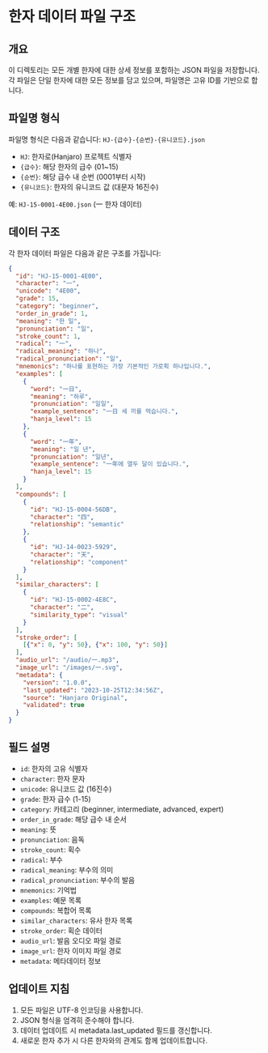 # 한자 데이터 파일 구조

## 개요
이 디렉토리는 모든 개별 한자에 대한 상세 정보를 포함하는 JSON 파일을 저장합니다. 각 파일은 단일 한자에 대한 모든 정보를 담고 있으며, 파일명은 고유 ID를 기반으로 합니다.

## 파일명 형식
파일명 형식은 다음과 같습니다: `HJ-{급수}-{순번}-{유니코드}.json`

- `HJ`: 한자로(Hanjaro) 프로젝트 식별자
- `{급수}`: 해당 한자의 급수 (01~15)
- `{순번}`: 해당 급수 내 순번 (0001부터 시작)
- `{유니코드}`: 한자의 유니코드 값 (대문자 16진수)

예: `HJ-15-0001-4E00.json` (一 한자 데이터)

## 데이터 구조
각 한자 데이터 파일은 다음과 같은 구조를 가집니다:

```json
{
  "id": "HJ-15-0001-4E00",
  "character": "一",
  "unicode": "4E00",
  "grade": 15,
  "category": "beginner",
  "order_in_grade": 1,
  "meaning": "한 일",
  "pronunciation": "일",
  "stroke_count": 1,
  "radical": "一",
  "radical_meaning": "하나",
  "radical_pronunciation": "일",
  "mnemonics": "하나를 표현하는 가장 기본적인 가로획 하나입니다.",
  "examples": [
    {
      "word": "一日",
      "meaning": "하루",
      "pronunciation": "일일",
      "example_sentence": "一日 세 끼를 먹습니다.",
      "hanja_level": 15
    },
    {
      "word": "一年",
      "meaning": "일 년",
      "pronunciation": "일년",
      "example_sentence": "一年에 열두 달이 있습니다.",
      "hanja_level": 15
    }
  ],
  "compounds": [
    {
      "id": "HJ-15-0004-56DB",
      "character": "四",
      "relationship": "semantic"
    },
    {
      "id": "HJ-14-0023-5929",
      "character": "天",
      "relationship": "component"
    }
  ],
  "similar_characters": [
    {
      "id": "HJ-15-0002-4E8C",
      "character": "二",
      "similarity_type": "visual"
    }
  ],
  "stroke_order": [
    [{"x": 0, "y": 50}, {"x": 100, "y": 50}]
  ],
  "audio_url": "/audio/一.mp3",
  "image_url": "/images/一.svg",
  "metadata": {
    "version": "1.0.0",
    "last_updated": "2023-10-25T12:34:56Z",
    "source": "Hanjaro Original",
    "validated": true
  }
}
```

## 필드 설명

- `id`: 한자의 고유 식별자
- `character`: 한자 문자
- `unicode`: 유니코드 값 (16진수)
- `grade`: 한자 급수 (1-15)
- `category`: 카테고리 (beginner, intermediate, advanced, expert)
- `order_in_grade`: 해당 급수 내 순서
- `meaning`: 뜻
- `pronunciation`: 음독
- `stroke_count`: 획수
- `radical`: 부수
- `radical_meaning`: 부수의 의미
- `radical_pronunciation`: 부수의 발음
- `mnemonics`: 기억법
- `examples`: 예문 목록
- `compounds`: 복합어 목록
- `similar_characters`: 유사 한자 목록
- `stroke_order`: 획순 데이터
- `audio_url`: 발음 오디오 파일 경로
- `image_url`: 한자 이미지 파일 경로
- `metadata`: 메타데이터 정보

## 업데이트 지침
1. 모든 파일은 UTF-8 인코딩을 사용합니다.
2. JSON 형식을 엄격히 준수해야 합니다.
3. 데이터 업데이트 시 metadata.last_updated 필드를 갱신합니다.
4. 새로운 한자 추가 시 다른 한자와의 관계도 함께 업데이트합니다. 